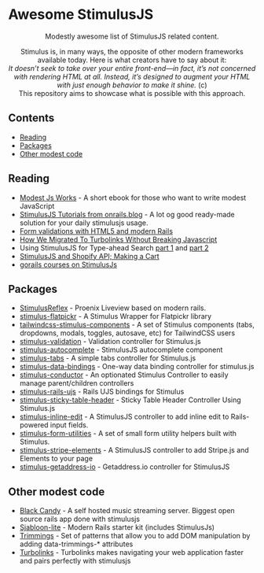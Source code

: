 # Awesome StimulusJS
<div align="center">
  <p>Modestly awesome list of StimulusJS related content.</p>
  <div>
    Stimulus is, in many ways, the opposite of other modern frameworks available today. Here is what creators have to say about it:
  </div>

  <div>
    <i>It doesn’t seek to take over your entire front-end—in fact, it’s not concerned with rendering HTML at all. Instead, it’s designed to augment your HTML with just enough behavior to make it shine. </i> (c)
  </div>

  <div>
    This repository aims to showcase what is possible with this approach.
  </div>
</div>

## Contents

  - [Reading](#reading)
  - [Packages](#packages)
  - [Other modest code](#other-modest-code)

## Reading
- [Modest Js Works](https://modestjs.works/) - A short ebook for those who want to write modest JavaScript
- [StimulusJS Tutorials from onrails.blog](https://onrails.blog/stimulus-js-tutorials/) - A lot og good ready-made solution for your daily stimulusjs usage.
- [Form validations with HTML5 and modern Rails](https://www.jorgemanrubia.com/2019/02/16/form-validations-with-html5-and-modern-rails/)
- [How We Migrated To Turbolinks Without Breaking Javascript](https://www.honeybadger.io/blog/turbolinks/)
- Using StimulusJS for Type-ahead Search [part 1](http://mccollester.com/2019/02/11/using-stimulusjs-type-ahead-search/) and [part 2](http://mccollester.com/2019/02/13/using-stimulusjs-for-type-ahead-search-2-2/)
- [StimulusJS and Shopify API; Making a Cart](https://cloudsh.com/eleventy/stimulusjs_and_shopify_api.html)
- [gorails courses on StimulusJs](https://gorails.com/episodes/dynamic-nested-forms-with-stimulus-js)

## Packages
- [StimulusReflex](https://github.com/hopsoft/stimulus_reflex) - Proenix Liveview based on modern rails.
- [stimulus-flatpickr](https://github.com/adrienpoly/stimulus-flatpickr) - A Stimulus Wrapper for Flatpickr library
- [tailwindcss-stimulus-components](https://github.com/excid3/tailwindcss-stimulus-components) - A set of Stimulus components (tabs, dropdowns, modals, toggles, autosave, etc) for TailwindCSS users
- [stimulus-validation](https://github.com/jwald1/stimulus-validation) - Validation controller for Stimulus.js
- [stimulus-autocomplete](https://github.com/afcapel/stimulus-autocomplete) - StimulusJS autocomplete component
- [stimulus-tabs](https://github.com/jwald1/stimulus-tabs) - A simple tabs controller for Stimulus.js
- [stimulus-data-bindings](https://gitlab.com/initforthe/stimulus-data-bindings) - One-way data binding controller for stimulus.js
- [stimulus-conductor](https://github.com/adrienpoly/stimulus-conductor) - An optionated Stimulus Controller to easily manage parent/children controllers
- [stimulus-rails-ujs](https://gitlab.com/initforthe/stimulus-rails-ujs) - Rails UJS bindings for Stimulus
- [stimulus-sticky-table-header](https://github.com/johnbeatty/stimulus-sticky-table-header) - Sticky Table Header Controller Using Stimulus.js
- [stimulus-inline-edit](https://github.com/eelcoj/stimulus-inline-edit) - A StimulusJS controller to add inline edit to Rails-powered input fields.
- [stimulus-form-utilities](https://github.com/eelcoj/stimulus-form-utilities) - A set of small form utility helpers built with Stimulus.
- [stimulus-stripe-elements](https://github.com/eelcoj/stimulus-stripe-elements) - A StimulusJS controller to add Stripe.js and Elements to your page
- [stimulus-getaddress-io](https://gitlab.com/initforthe/stimulus-getaddress-io) - Getaddress.io controller for StimulusJS


## Other modest code
- [Black Candy](https://github.com/aidewoode/black_candy) - A self hosted music streaming server. Biggest open source rails app done with stimulusjs
- [Sjabloon-lite](https://github.com/eelcoj/sjabloon-lite) - Modern Rails starter kit (includes StimulusJs) 
- [Trimmings](https://github.com/postlight/trimmings) - Set of patterns that allow you to add DOM manipulation by adding data-trimmings-* attributes
- [Turbolinks](https://github.com/turbolinks/turbolinks) - Turbolinks makes navigating your web application faster and pairs perfectly with stimulusjs
